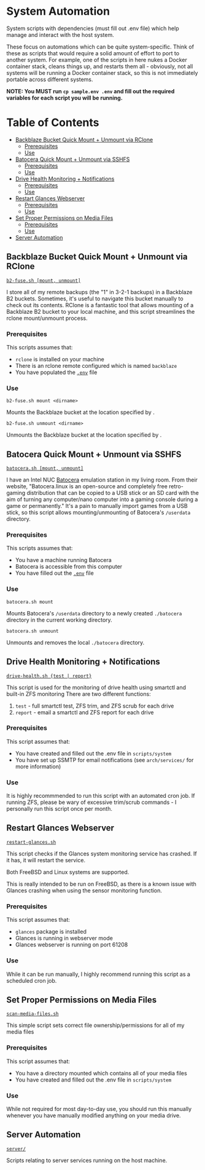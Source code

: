 # System Automation

System scripts with dependencies (must fill out .env file) which help manage and interact with the host system.

These focus on automations which can be quite system-specific.
Think of these as scripts that would require a solid amount of effort to port to another system.
For example, one of the scripts in here nukes a Docker container stack, cleans things up, and restarts them all - obviously, not all systems will be running a Docker container stack, so this is not immediately portable across different systems.

**NOTE: You MUST run `cp sample.env .env` and fill out the required variables for each script you will be running.**




# Table of Contents

- [Backblaze Bucket Quick Mount + Unmount via RClone](#Backblaze-Bucket-Quick-Mount-+-Unmount-via-RClone)
  - [Prerequisites](#Prerequisites)
  - [Use](#Use)
- [Batocera Quick Mount + Unmount via SSHFS](#Batocera-Quick-Mount-+-Unmount-via-SSHFS)
  - [Prerequisites](#Prerequisites)
  - [Use](#Use)
- [Drive Health Monitoring + Notifications](#Drive-Health-Monitoring-+-Notifications)
  - [Prerequisites](#Prerequisites)
  - [Use](#Use)
- [Restart Glances Webserver](#Restart-Glances-Webserver)
  - [Prerequisites](#Prerequisites)
  - [Use](#Use)
- [Set Proper Permissions on Media Files](#Set-Proper-Permissions-on-Media-Files)
  - [Prerequisites](#Prerequisites)
  - [Use](#Use)
- [Server Automation](#Server-Automation)




## Backblaze Bucket Quick Mount + Unmount via RClone
[`b2-fuse.sh [mount, unmount]`](b2-fuse.sh)

I store all of my remote backups (the "1" in 3-2-1 backups) in a Backblaze B2 buckets.
Sometimes, it's useful to navigate this bucket manually to check out its contents.
RClone is a fantastic tool that allows mounting of a Backblaze B2 bucket to your local machine, and this script streamlines the rclone mount/unmount process.

### Prerequisites
This scripts assumes that:
- `rclone` is installed on your machine
- There is an rclone remote configured which is named `backblaze`
- You have populated the [`.env`](sample.env) file

### Use
`b2-fuse.sh mount <dirname>`

Mounts the Backblaze bucket at the location specified by <dirname>.

`b2-fuse.sh unmount <dirname>`

Unmounts the Backblaze bucket at the location specified by <dirname>.




## Batocera Quick Mount + Unmount via SSHFS
[`batocera.sh [mount, unmount]`](batocera.sh)

I have an Intel NUC [Batocera](https://batocera.org/) emulation station in my living room.
From their website, "Batocera.linux is an open-source and completely free retro-gaming distribution that can be copied to a USB stick or an SD card with the aim of turning any computer/nano computer into a gaming console during a game or permanently."
It's a pain to manually import games from a USB stick, so this script allows mounting/unmounting of Batocera's `/userdata` directory.

### Prerequisites
This scripts assumes that:
- You have a machine running Batocera
- Batocera is accessible from this computer
- You have filled out the [`.env`](sample.env) file

### Use
`batocera.sh mount`

Mounts Batocera's `/userdata` directory to a newly created `./batocera` directory in the current working directory.


`batocera.sh unmount`

Unmounts and removes the local `./batocera` directory.




## Drive Health Monitoring + Notifications
[`drive-health.sh {test | report}`](drive-health.sh)

This script is used for the monitoring of drive health using smartctl and built-in ZFS monitoring
There are two different functions:
1. `test` - full smartctl test, ZFS trim, and ZFS scrub for each drive
2. `report` - email a smartctl and ZFS report for each drive

### Prerequisites
This script assumes that:
- You have created and filled out the .env file in `scripts/system`
- You have set up SSMTP for email notifications (see `arch/services/` for more information)

### Use
It is highly recommmended to run this script with an automated cron job.
If running ZFS, please be wary of excessive trim/scrub commands - I personally run this script once per month.




## Restart Glances Webserver
[`restart-glances.sh`](restart-glances.sh)

This script checks if the Glances system monitoring service has crashed.
If it has, it will restart the service.

Both FreeBSD and Linux systems are supported.

This is really intended to be run on FreeBSD, as there is a known issue with Glances crashing when using the sensor monitoring function.

### Prerequisites
This script assumes that:
- `glances` package is installed
- Glances is running in webserver mode
- Glances webserver is running on port 61208


### Use
While it can be run manually, I highly recommend running this script as a scheduled cron job.




## Set Proper Permissions on Media Files
[`scan-media-files.sh`](scan-media-files.sh)

This simple script sets correct file ownership/permissions for all of my media files

### Prerequisites
This script assumes that:
- You have a directory mounted which contains all of your media files
- You have created and filled out the .env file in `scripts/system`

### Use
While not required for most day-to-day use, you should run this manually whenever you have manually modified anything on your media drive.




## Server Automation
[`server/`](server/)

Scripts relating to server services running on the host machine.
